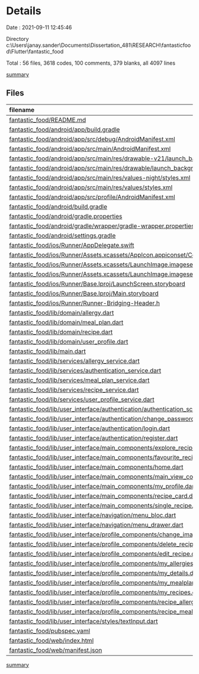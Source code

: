 # Details

Date : 2021-09-11 12:45:46

Directory c:\Users\janay.sander\Documents\Dissertation_481\RESEARCH\fantasticfood\Flutter\fantastic_food

Total : 56 files,  3618 codes, 100 comments, 379 blanks, all 4097 lines

[summary](results.md)

## Files
| filename | language | code | comment | blank | total |
| :--- | :--- | ---: | ---: | ---: | ---: |
| [fantastic_food/README.md](/fantastic_food/README.md) | Markdown | 10 | 0 | 7 | 17 |
| [fantastic_food/android/app/build.gradle](/fantastic_food/android/app/build.gradle) | Groovy | 46 | 3 | 11 | 60 |
| [fantastic_food/android/app/src/debug/AndroidManifest.xml](/fantastic_food/android/app/src/debug/AndroidManifest.xml) | XML | 4 | 3 | 1 | 8 |
| [fantastic_food/android/app/src/main/AndroidManifest.xml](/fantastic_food/android/app/src/main/AndroidManifest.xml) | XML | 33 | 11 | 1 | 45 |
| [fantastic_food/android/app/src/main/res/drawable-v21/launch_background.xml](/fantastic_food/android/app/src/main/res/drawable-v21/launch_background.xml) | XML | 4 | 7 | 2 | 13 |
| [fantastic_food/android/app/src/main/res/drawable/launch_background.xml](/fantastic_food/android/app/src/main/res/drawable/launch_background.xml) | XML | 4 | 7 | 2 | 13 |
| [fantastic_food/android/app/src/main/res/values-night/styles.xml](/fantastic_food/android/app/src/main/res/values-night/styles.xml) | XML | 9 | 9 | 1 | 19 |
| [fantastic_food/android/app/src/main/res/values/styles.xml](/fantastic_food/android/app/src/main/res/values/styles.xml) | XML | 9 | 9 | 1 | 19 |
| [fantastic_food/android/app/src/profile/AndroidManifest.xml](/fantastic_food/android/app/src/profile/AndroidManifest.xml) | XML | 4 | 3 | 1 | 8 |
| [fantastic_food/android/build.gradle](/fantastic_food/android/build.gradle) | Groovy | 27 | 0 | 5 | 32 |
| [fantastic_food/android/gradle.properties](/fantastic_food/android/gradle.properties) | Properties | 3 | 0 | 1 | 4 |
| [fantastic_food/android/gradle/wrapper/gradle-wrapper.properties](/fantastic_food/android/gradle/wrapper/gradle-wrapper.properties) | Properties | 5 | 1 | 1 | 7 |
| [fantastic_food/android/settings.gradle](/fantastic_food/android/settings.gradle) | Groovy | 8 | 0 | 4 | 12 |
| [fantastic_food/ios/Runner/AppDelegate.swift](/fantastic_food/ios/Runner/AppDelegate.swift) | Swift | 12 | 0 | 2 | 14 |
| [fantastic_food/ios/Runner/Assets.xcassets/AppIcon.appiconset/Contents.json](/fantastic_food/ios/Runner/Assets.xcassets/AppIcon.appiconset/Contents.json) | JSON | 122 | 0 | 1 | 123 |
| [fantastic_food/ios/Runner/Assets.xcassets/LaunchImage.imageset/Contents.json](/fantastic_food/ios/Runner/Assets.xcassets/LaunchImage.imageset/Contents.json) | JSON | 23 | 0 | 1 | 24 |
| [fantastic_food/ios/Runner/Assets.xcassets/LaunchImage.imageset/README.md](/fantastic_food/ios/Runner/Assets.xcassets/LaunchImage.imageset/README.md) | Markdown | 3 | 0 | 2 | 5 |
| [fantastic_food/ios/Runner/Base.lproj/LaunchScreen.storyboard](/fantastic_food/ios/Runner/Base.lproj/LaunchScreen.storyboard) | XML | 36 | 1 | 1 | 38 |
| [fantastic_food/ios/Runner/Base.lproj/Main.storyboard](/fantastic_food/ios/Runner/Base.lproj/Main.storyboard) | XML | 25 | 1 | 1 | 27 |
| [fantastic_food/ios/Runner/Runner-Bridging-Header.h](/fantastic_food/ios/Runner/Runner-Bridging-Header.h) | C++ | 1 | 0 | 1 | 2 |
| [fantastic_food/lib/domain/allergy.dart](/fantastic_food/lib/domain/allergy.dart) | Dart | 22 | 0 | 6 | 28 |
| [fantastic_food/lib/domain/meal_plan.dart](/fantastic_food/lib/domain/meal_plan.dart) | Dart | 22 | 0 | 6 | 28 |
| [fantastic_food/lib/domain/recipe.dart](/fantastic_food/lib/domain/recipe.dart) | Dart | 38 | 0 | 7 | 45 |
| [fantastic_food/lib/domain/user_profile.dart](/fantastic_food/lib/domain/user_profile.dart) | Dart | 54 | 0 | 9 | 63 |
| [fantastic_food/lib/main.dart](/fantastic_food/lib/main.dart) | Dart | 24 | 0 | 3 | 27 |
| [fantastic_food/lib/services/allergy_service.dart](/fantastic_food/lib/services/allergy_service.dart) | Dart | 22 | 0 | 4 | 26 |
| [fantastic_food/lib/services/authentication_service.dart](/fantastic_food/lib/services/authentication_service.dart) | Dart | 47 | 0 | 11 | 58 |
| [fantastic_food/lib/services/meal_plan_service.dart](/fantastic_food/lib/services/meal_plan_service.dart) | Dart | 23 | 0 | 4 | 27 |
| [fantastic_food/lib/services/recipe_service.dart](/fantastic_food/lib/services/recipe_service.dart) | Dart | 106 | 0 | 17 | 123 |
| [fantastic_food/lib/services/user_profile_service.dart](/fantastic_food/lib/services/user_profile_service.dart) | Dart | 51 | 0 | 7 | 58 |
| [fantastic_food/lib/user_interface/authentication/authentication_screen.dart](/fantastic_food/lib/user_interface/authentication/authentication_screen.dart) | Dart | 46 | 0 | 4 | 50 |
| [fantastic_food/lib/user_interface/authentication/change_password_dialog.dart](/fantastic_food/lib/user_interface/authentication/change_password_dialog.dart) | Dart | 31 | 0 | 5 | 36 |
| [fantastic_food/lib/user_interface/authentication/login.dart](/fantastic_food/lib/user_interface/authentication/login.dart) | Dart | 158 | 0 | 19 | 177 |
| [fantastic_food/lib/user_interface/authentication/register.dart](/fantastic_food/lib/user_interface/authentication/register.dart) | Dart | 169 | 0 | 15 | 184 |
| [fantastic_food/lib/user_interface/main_components/explore_recipes.dart](/fantastic_food/lib/user_interface/main_components/explore_recipes.dart) | Dart | 159 | 1 | 12 | 172 |
| [fantastic_food/lib/user_interface/main_components/favourite_recipes.dart](/fantastic_food/lib/user_interface/main_components/favourite_recipes.dart) | Dart | 104 | 0 | 9 | 113 |
| [fantastic_food/lib/user_interface/main_components/home.dart](/fantastic_food/lib/user_interface/main_components/home.dart) | Dart | 148 | 0 | 13 | 161 |
| [fantastic_food/lib/user_interface/main_components/main_view_container.dart](/fantastic_food/lib/user_interface/main_components/main_view_container.dart) | Dart | 56 | 0 | 5 | 61 |
| [fantastic_food/lib/user_interface/main_components/my_profile.dart](/fantastic_food/lib/user_interface/main_components/my_profile.dart) | Dart | 77 | 0 | 6 | 83 |
| [fantastic_food/lib/user_interface/main_components/recipe_card.dart](/fantastic_food/lib/user_interface/main_components/recipe_card.dart) | Dart | 83 | 0 | 6 | 89 |
| [fantastic_food/lib/user_interface/main_components/single_recipe.dart](/fantastic_food/lib/user_interface/main_components/single_recipe.dart) | Dart | 175 | 0 | 9 | 184 |
| [fantastic_food/lib/user_interface/navigation/menu_bloc.dart](/fantastic_food/lib/user_interface/navigation/menu_bloc.dart) | Dart | 31 | 0 | 5 | 36 |
| [fantastic_food/lib/user_interface/navigation/menu_drawer.dart](/fantastic_food/lib/user_interface/navigation/menu_drawer.dart) | Dart | 143 | 1 | 5 | 149 |
| [fantastic_food/lib/user_interface/profile_components/change_image_dialog.dart](/fantastic_food/lib/user_interface/profile_components/change_image_dialog.dart) | Dart | 48 | 0 | 7 | 55 |
| [fantastic_food/lib/user_interface/profile_components/delete_recipe_dialog.dart](/fantastic_food/lib/user_interface/profile_components/delete_recipe_dialog.dart) | Dart | 40 | 0 | 6 | 46 |
| [fantastic_food/lib/user_interface/profile_components/edit_recipe.dart](/fantastic_food/lib/user_interface/profile_components/edit_recipe.dart) | Dart | 392 | 0 | 40 | 432 |
| [fantastic_food/lib/user_interface/profile_components/my_allergies.dart](/fantastic_food/lib/user_interface/profile_components/my_allergies.dart) | Dart | 140 | 0 | 14 | 154 |
| [fantastic_food/lib/user_interface/profile_components/my_details.dart](/fantastic_food/lib/user_interface/profile_components/my_details.dart) | Dart | 186 | 0 | 12 | 198 |
| [fantastic_food/lib/user_interface/profile_components/my_mealplans.dart](/fantastic_food/lib/user_interface/profile_components/my_mealplans.dart) | Dart | 140 | 0 | 11 | 151 |
| [fantastic_food/lib/user_interface/profile_components/my_recipes.dart](/fantastic_food/lib/user_interface/profile_components/my_recipes.dart) | Dart | 219 | 0 | 9 | 228 |
| [fantastic_food/lib/user_interface/profile_components/recipe_allergy.dart](/fantastic_food/lib/user_interface/profile_components/recipe_allergy.dart) | Dart | 62 | 0 | 7 | 69 |
| [fantastic_food/lib/user_interface/profile_components/recipe_mealplan.dart](/fantastic_food/lib/user_interface/profile_components/recipe_mealplan.dart) | Dart | 61 | 0 | 8 | 69 |
| [fantastic_food/lib/user_interface/styles/textInput.dart](/fantastic_food/lib/user_interface/styles/textInput.dart) | Dart | 70 | 0 | 10 | 80 |
| [fantastic_food/pubspec.yaml](/fantastic_food/pubspec.yaml) | YAML | 34 | 28 | 15 | 77 |
| [fantastic_food/web/index.html](/fantastic_food/web/index.html) | HTML | 26 | 15 | 5 | 46 |
| [fantastic_food/web/manifest.json](/fantastic_food/web/manifest.json) | JSON | 23 | 0 | 1 | 24 |

[summary](results.md)